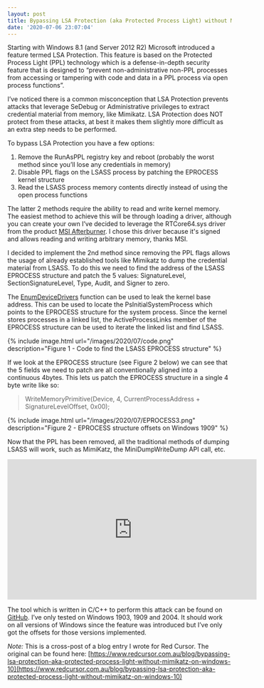 ```yaml
---
layout: post
title: Bypassing LSA Protection (aka Protected Process Light) without Mimikatz on Windows 10
date: '2020-07-06 23:07:04'
---
```


Starting with Windows 8.1 (and Server 2012 R2) Microsoft introduced a feature termed LSA Protection. This feature is based on the Protected Process Light (PPL) technology which is a defense-in-depth security feature that is designed to “prevent non-administrative non-PPL processes from accessing or tampering with code and data in a PPL process via open process functions”.

I’ve noticed there is a common misconception that LSA Protection prevents attacks that leverage SeDebug or Administrative privileges to extract credential material from memory, like Mimikatz. LSA Protection does NOT protect from these attacks, at best it makes them slightly more difficult as an extra step needs to be performed.

To bypass LSA Protection you have a few options:

1. Remove the RunAsPPL registry key and reboot (probably the worst method since you’ll lose any credentials in memory)
2. Disable PPL flags on the LSASS process by patching the EPROCESS kernel structure
3. Read the LSASS process memory contents directly instead of using the open process functions

The latter 2 methods require the ability to read and write kernel memory. The easiest method to achieve this will be through loading a driver, although you can create your own I’ve decided to leverage the RTCore64.sys driver from the product [MSI Afterburner](https://www.guru3d.com/files-details/msi-afterburner-beta-download.html). I chose this driver because it's signed and allows reading and writing arbitrary memory, thanks MSI.

I decided to implement the 2nd method since removing the PPL flags allows the usage of already established tools like Mimikatz to dump the credential material from LSASS. To do this we need to find the address of the LSASS EPROCESS structure and patch the 5 values: SignatureLevel, SectionSignatureLevel, Type, Audit, and Signer to zero.

The [EnumDeviceDrivers](https://docs.microsoft.com/en-us/windows/win32/api/psapi/nf-psapi-enumdevicedrivers?redirectedfrom=MSDN) function can be used to leak the kernel base address. This can be used to locate the PsInitialSystemProcess which points to the EPROCESS structure for the system process. Since the kernel stores processes in a linked list, the ActiveProcessLinks member of the EPROCESS structure can be used to iterate the linked list and find LSASS.

{% include image.html url="/images/2020/07/code.png" description="Figure 1 - Code to find the LSASS EPROCESS structure" %}

If we look at the EPROCESS structure (see Figure 2 below) we can see that the 5 fields we need to patch are all conventionally aligned into a continuous 4bytes. This lets us patch the EPROCESS structure in a single 4 byte write like so:

> WriteMemoryPrimitive(Device, 4, CurrentProcessAddress + SignatureLevelOffset, 0x00);

{% include image.html url="/images/2020/07/EPROCESS3.png" description="Figure 2 - EPROCESS structure offsets on Windows 1909" %}

Now that the PPL has been removed, all the traditional methods of dumping LSASS will work, such as MimiKatz, the MiniDumpWriteDump API call, etc.

<iframe width="560" height="315" src="https://www.youtube.com/embed/w2_KqnhgN94" title="YouTube video player" frameborder="0" allow="accelerometer; autoplay; clipboard-write; encrypted-media; gyroscope; picture-in-picture" allowfullscreen></iframe>

The tool which is written in C/C++ to perform this attack can be found on [GitHub](https://github.com/RedCursorSecurityConsulting/PPLKiller). I’ve only tested on Windows 1903, 1909 and 2004. It should work on all versions of Windows since the feature was introduced but I’ve only got the offsets for those versions implemented.

_Note:_ This is a cross-post of a blog entry I wrote for Red Cursor. The original can be found here: [https://www.redcursor.com.au/blog/bypassing-lsa-protection-aka-protected-process-light-without-mimikatz-on-windows-10](https://www.redcursor.com.au/blog/bypassing-lsa-protection-aka-protected-process-light-without-mimikatz-on-windows-10)

